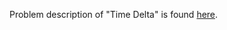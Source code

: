 Problem description of "Time Delta" is found [here](https://www.hackerrank.com/challenges/python-time-delta/problem?isFullScreen=true).